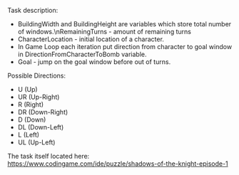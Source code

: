 Task description:
- BuildingWidth and BuildingHeight are variables which store total number of windows.\nRemainingTurns - amount of remaining turns    
- CharacterLocation - initial location of a character.
- In Game Loop each iteration put direction from character to goal window in DirectionFromCharacterToBomb variable.
- Goal - jump on the goal window before out of turns.

Possible Directions:      
- U (Up)
- UR (Up-Right)
- R (Right)
- DR (Down-Right)
- D (Down)
- DL (Down-Left)
- L (Left)
- UL (Up-Left)

The task itself located here: https://www.codingame.com/ide/puzzle/shadows-of-the-knight-episode-1
